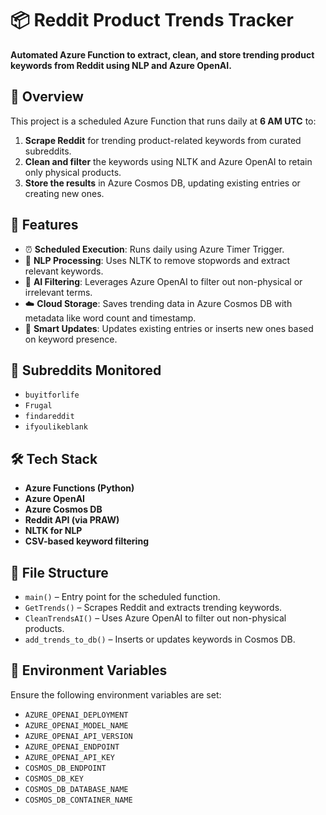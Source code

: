 
# 📦 Reddit Product Trends Tracker

**Automated Azure Function to extract, clean, and store trending product keywords from Reddit using NLP and Azure OpenAI.**

## 🔧 Overview

This project is a scheduled Azure Function that runs daily at **6 AM UTC** to:

1. **Scrape Reddit** for trending product-related keywords from curated subreddits.
2. **Clean and filter** the keywords using NLTK and Azure OpenAI to retain only physical products.
3. **Store the results** in Azure Cosmos DB, updating existing entries or creating new ones.

## 🚀 Features

- ⏰ **Scheduled Execution**: Runs daily using Azure Timer Trigger.
- 🧠 **NLP Processing**: Uses NLTK to remove stopwords and extract relevant keywords.
- 🤖 **AI Filtering**: Leverages Azure OpenAI to filter out non-physical or irrelevant terms.
- ☁️ **Cloud Storage**: Saves trending data in Azure Cosmos DB with metadata like word count and timestamp.
- 🔄 **Smart Updates**: Updates existing entries or inserts new ones based on keyword presence.

## 📂 Subreddits Monitored

- `buyitforlife`
- `Frugal`
- `findareddit`
- `ifyoulikeblank`

## 🛠️ Tech Stack

- **Azure Functions (Python)**
- **Azure OpenAI**
- **Azure Cosmos DB**
- **Reddit API (via PRAW)**
- **NLTK for NLP**
- **CSV-based keyword filtering**

## 📁 File Structure

- `main()` – Entry point for the scheduled function.
- `GetTrends()` – Scrapes Reddit and extracts trending keywords.
- `CleanTrendsAI()` – Uses Azure OpenAI to filter out non-physical products.
- `add_trends_to_db()` – Inserts or updates keywords in Cosmos DB.

## 📌 Environment Variables

Ensure the following environment variables are set:

- `AZURE_OPENAI_DEPLOYMENT`
- `AZURE_OPENAI_MODEL_NAME`
- `AZURE_OPENAI_API_VERSION`
- `AZURE_OPENAI_ENDPOINT`
- `AZURE_OPENAI_API_KEY`
- `COSMOS_DB_ENDPOINT`
- `COSMOS_DB_KEY`
- `COSMOS_DB_DATABASE_NAME`
- `COSMOS_DB_CONTAINER_NAME`
